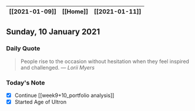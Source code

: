 | [[2021-01-09]] | [[Home]] | [[2021-01-11]] |
| :------------: | :------: | :------------: |

## Sunday, 10 January 2021

### Daily Quote
> People rise to the occasion without hesitation when they feel inspired and challenged.
> &mdash; <cite>Lorii Myers</cite>

### Today's Note

- [x] Continue [[week9+10_portfolio analysis]]
- [x] Started Age of Ultron
